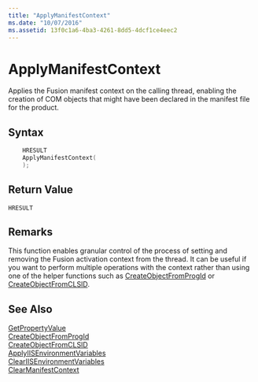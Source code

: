 ```yaml
---
title: "ApplyManifestContext"
ms.date: "10/07/2016"
ms.assetid: 13f0c1a6-4ba3-4261-8dd5-4dcf1ce4eec2
---
```

# ApplyManifestContext
Applies the Fusion manifest context on the calling thread, enabling the creation of COM objects that might have been declared in the manifest file for the product.  
  
## Syntax  
  
```cpp  
    HRESULT  
    ApplyManifestContext(  
    );  
```  
  
## Return Value  
 `HRESULT`  
  
## Remarks  
 This function enables granular control of the process of setting and removing the Fusion activation context from the thread. It can be useful if you want to perform multiple operations with the context rather than using one of the helper functions such as [CreateObjectFromProgId](../../extensions/express-api-reference/createobjectfromprogid.md) or [CreateObjectFromCLSID](../../extensions/express-api-reference/createobjectfromclsid.md).  
  
## See Also  
 [GetPropertyValue](../../extensions/express-api-reference/getpropertyvalue.md)   
 [CreateObjectFromProgId](../../extensions/express-api-reference/createobjectfromprogid.md)   
 [CreateObjectFromCLSID](../../extensions/express-api-reference/createobjectfromclsid.md)   
 [ApplyIISEnvironmentVariables](../../extensions/express-api-reference/applyiisenvironmentvariables.md)   
 [ClearIISEnvironmentVariables](../../extensions/express-api-reference/cleariisenvironmentvariables.md)   
 [ClearManifestContext](../../extensions/express-api-reference/clearmanifestcontext.md)

